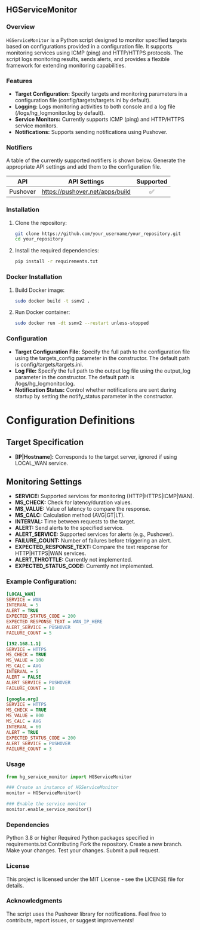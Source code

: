 ## HGServiceMonitor

### Overview

`HGServiceMonitor` is a Python script designed to monitor specified targets based on configurations provided in a configuration file. It supports monitoring services using ICMP (ping) and HTTP/HTTPS protocols. The script logs monitoring results, sends alerts, and provides a flexible framework for extending monitoring capabilities.

### Features

- **Target Configuration:** Specify targets and monitoring parameters in a configuration file (config/targets/targets.ini by default).
- **Logging:** Logs monitoring activities to both console and a log file (/logs/hg_logmonitor.log by default).
- **Service Monitors:** Currently supports ICMP (ping) and HTTP/HTTPS service monitors.
- **Notifications:** Supports sending notifications using Pushover.

### Notifiers

A table of the currently supported notifiers is shown below. Generate the appropriate API settings and add them to the configuration file.

| API      | API Settings                    | Supported |
|----------|---------------------------------|:---------:|
| Pushover | https://pushover.net/apps/build |     ✅     |


### Installation

1. Clone the repository:

   ```bash
   git clone https://github.com/your_username/your_repository.git
   cd your_repository
   ```

2. Install the required dependencies:

   ```bash
   pip install -r requirements.txt
   ```

### Docker Installation

1. Build Docker image:

   ```bash
   sudo docker build -t ssmv2 .
   ```

2. Run Docker container:

   ```bash
   sudo docker run -dt ssmv2 --restart unless-stopped
   ```

### Configuration

- **Target Configuration File:** Specify the full path to the configuration file using the targets_config parameter in the constructor. The default path is config/targets/targets.ini.
- **Log File:** Specify the full path to the output log file using the output_log parameter in the constructor. The default path is /logs/hg_logmonitor.log.
- **Notification Status:** Control whether notifications are sent during startup by setting the notify_status parameter in the constructor.

# Configuration Definitions

## Target Specification
- **[IP|Hostname]:** Corresponds to the target server, ignored if using LOCAL_WAN service.

## Monitoring Settings
- **SERVICE:** Supported services for monitoring (HTTP|HTTPS|ICMP|WAN).
- **MS_CHECK:** Check for latency/duration values.
- **MS_VALUE:** Value of latency to compare the response.
- **MS_CALC:** Calculation method (AVG|GT|LT).
- **INTERVAL:** Time between requests to the target.
- **ALERT:** Send alerts to the specified service.
- **ALERT_SERVICE:** Supported services for alerts (e.g., Pushover).
- **FAILURE_COUNT:** Number of failures before triggering an alert.
- **EXPECTED_RESPONSE_TEXT:** Compare the text response for HTTP|HTTPS|WAN services.
- **ALERT_THROTTLE:** Currently not implemented.
- **EXPECTED_STATUS_CODE:** Currently not implemented.

### Example Configuration:

```ini
[LOCAL_WAN]
SERVICE = WAN
INTERVAL = 5
ALERT = TRUE
EXPECTED_STATUS_CODE = 200
EXPECTED_RESPONSE_TEXT = WAN_IP_HERE
ALERT_SERVICE = PUSHOVER
FAILURE_COUNT = 5

[192.168.1.1]
SERVICE = HTTPS
MS_CHECK = TRUE
MS_VALUE = 100
MS_CALC = AVG
INTERVAL = 5
ALERT = FALSE
ALERT_SERVICE = PUSHOVER
FAILURE_COUNT = 10

[google.org]
SERVICE = HTTPS
MS_CHECK = TRUE
MS_VALUE = 800
MS_CALC = AVG
INTERVAL = 60
ALERT = TRUE
EXPECTED_STATUS_CODE = 200
ALERT_SERVICE = PUSHOVER
FAILURE_COUNT = 3
```
### Usage

```python
from hg_service_monitor import HGServiceMonitor

### Create an instance of HGServiceMonitor
monitor = HGServiceMonitor()

### Enable the service monitor
monitor.enable_service_monitor()
```

### Dependencies
Python 3.8 or higher
Required Python packages specified in requirements.txt
Contributing
Fork the repository.
Create a new branch.
Make your changes.
Test your changes.
Submit a pull request.

### License
This project is licensed under the MIT License - see the LICENSE file for details.

### Acknowledgments
The script uses the Pushover library for notifications.
Feel free to contribute, report issues, or suggest improvements!
